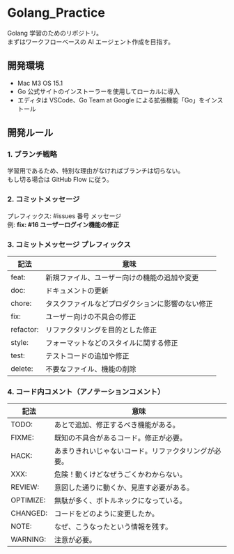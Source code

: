 # Golang_Practice

Golang 学習のためのリポジトリ。  
まずはワークフローベースの AI エージェント作成を目指す。

## 開発環境

- Mac M3 OS 15.1
- Go 公式サイトのインストーラーを使用してローカルに導入
- エディタは VSCode、Go Team at Google による拡張機能「Go」をインストール

## 開発ルール

### 1. ブランチ戦略

学習用であるため、特別な理由がなければブランチは切らない。  
もし切る場合は GitHub Flow に従う。

### 2. コミットメッセージ

プレフィックス: #issues 番号 メッセージ  
例: **fix: #16 ユーザーログイン機能の修正**

### 3. コミットメッセージ プレフィックス

| **記法**  | **意味**                                         |
| --------- | ------------------------------------------------ |
| feat:     | 新規ファイル、ユーザー向けの機能の追加や変更     |
| doc:      | ドキュメントの更新                               |
| chore:    | タスクファイルなどプロダクションに影響のない修正 |
| fix:      | ユーザー向けの不具合の修正                       |
| refactor: | リファクタリングを目的とした修正                 |
| style:    | フォーマットなどのスタイルに関する修正           |
| test:     | テストコードの追加や修正                         |
| delete:   | 不要なファイル、機能の削除                       |

### 4. コード内コメント（アノテーションコメント）

| **記法**  | **意味**                                             |
| --------- | ---------------------------------------------------- |
| TODO:     | あとで追加、修正するべき機能がある。                 |
| FIXME:    | 既知の不具合があるコード。修正が必要。               |
| HACK:     | あまりきれいじゃないコード。リファクタリングが必要。 |
| XXX:      | 危険！動くけどなぜうごくかわからない。               |
| REVIEW:   | 意図した通りに動くか、見直す必要がある。             |
| OPTIMIZE: | 無駄が多く、ボトルネックになっている。               |
| CHANGED:  | コードをどのように変更したか。                       |
| NOTE:     | なぜ、こうなったという情報を残す。                   |
| WARNING:  | 注意が必要。                                         |
